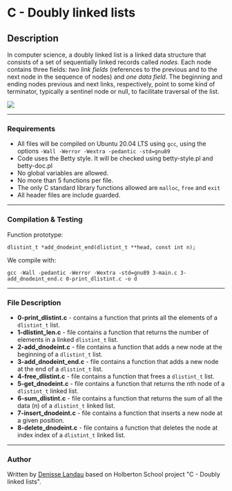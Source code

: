 # C - Doubly linked lists

## Description

In computer science, a doubly linked list is a linked data structure that consists of a set of sequentially linked records called *nodes*.
Each node contains three fields: *two link fields* (references to the previous and to the next node in the sequence of nodes) and *one data field*.
The beginning and ending nodes previous and next links, respectively, point to some kind of terminator, typically a sentinel node or null, to facilitate traversal of the list.

![](https://en.wikipedia.org/wiki/File:Doubly-linked-list.svg)

---

### Requirements

- All files will be compiled on Ubuntu 20.04 LTS using ``gcc``, using the options ``-Wall -Werror -Wextra -pedantic -std=gnu89``
- Code uses the Betty style. It will be checked using betty-style.pl and betty-doc.pl
- No global variables are allowed.
- No more than 5 functions per file.
- The only C standard library functions allowed are ``malloc``, ``free`` and ``exit``
- All header files are include guarded.
---

### Compilation & Testing

Function prototype:

	dlistint_t *add_dnodeint_end(dlistint_t **head, const int n);

We compile with:

	gcc -Wall -pedantic -Werror -Wextra -std=gnu89 3-main.c 3-add_dnodeint_end.c 0-print_dlistint.c -o d

---

### File Description

- **0-print_dlistint.c** - contains a function that prints all the elements of a ``dlistint_t`` list.
- **1-dlistint_len.c** - file contains a function that returns the number of elements in a linked ``dlistint_t`` list.
- **2-add_dnodeint.c** - file contains a function that adds a new node at the beginning of a ``dlistint_t`` list.
- **3-add_dnodeint_end.c** - file contains a function that adds a new node at the end of a ``dlistint_t`` list.
- **4-free_dlistint.c** - file contains a function that frees a ``dlistint_t`` list.
- **5-get_dnodeint.c** - file contains a function that returns the nth node of a ``dlistint_t`` linked list.
- **6-sum_dlistint.c** - file contains a function that returns the sum of all the data (n) of a ``dlistint_t`` linked list.
- **7-insert_dnodeint.c** - file contains a function that inserts a new node at a given position.
- **8-delete_dnodeint.c** - file contains a function that deletes the node at index index of a ``dlistint_t`` linked list.
---

### Author

 Written by [Denisse Landau](https://www.linkedin.com/in/denisselandau/ "Denisse Landau") based on Holberton School project "C - Doubly linked lists".
